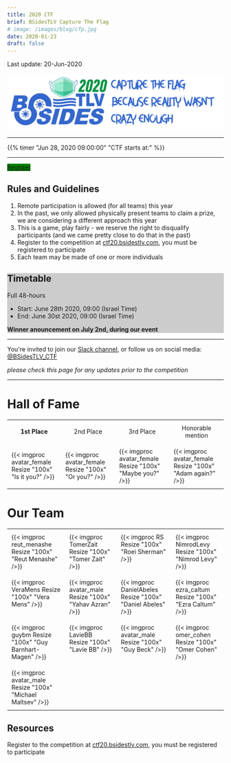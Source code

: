 ```yaml
---
title: 2020 CTF
brief: BSidesTLV Capture The Flag
# image: /images/blog/cfp.jpg
date: 2020-01-23
draft: false
---
```

Last update: 20-Jun-2020

![banner](banner-1500.png)

---

{{% timer "Jun 28, 2020 09:00:00" "CTF starts at:" %}}

---

<div class="divTable">
    <div class="divTableBody">
        <div class="divTableRow">
            <div class="divTableCell" style="vertical-align:middle">
                <a class="btn primary" href="https://ctf20.bsidestlv.com/" target="_blank" style="background-color: green">Register</a>
            </div>
            <div class="divTableCell">
<h2> Rules and Guidelines </h2>

1. Remote participation is allowed (for all teams) this year
2. In the past, we only allowed physically present teams to claim a prize, we are considering a different approach this year
3. This is a game, play fairly - we reserve the right to disqualify participants (and we came pretty close to do that in the past)
4. Register to the competition at [ctf20.bsidestlv.com](https://ctf20.bsidestlv.com), you must be registered to participate
5. Each team may be made of one or more individuals
            </div>
        </div>
        <div class="divTableRow" style="background-color: #ccc">
            <div class="divTableCell">
<h2>Timetable</h2>
            </div>
            <div class="divTableCell">
Full 48-hours

* Start: June 28th 2020, 09:00 (Israel Time)
* End:   June 30st 2020, 09:00 (Israel Time)

**Winner anouncement on July 2nd, during our event**
            </div>
        </div>
    </div>
</div>


---

You're invited to join our [Slack channel](https://join.slack.com/t/bsidestlv/shared_invite/zt-ezz7de5w-zKO_PyubEBs2_UDIssDw8A), or follow us on social media: [@BSidesTLV_CTF](https://twitter.com/BSidesTLV_CTF)

*please check this page for any updates prior to the competition*

---

# Hall of Fame

<table align="center">
    <tr>
        <td style="border:0px solid black; padding:10px;text-align: center;">
            <b>1st Place
        </td>
        <td style="border:0px solid black; padding:10px;text-align: center;">
            2nd Place
        </td>
        <td style="border:0px solid black; padding:10px;text-align: center;">
            3rd Place
        </td>
        <td style="border:0px solid black; padding:10px;text-align: center;">
            Honorable mention
        </td>
    </tr>
    <tr>
        <td style="border:0px solid black; padding:10px;">
        {{< imgproc avatar_female Resize "100x" "Is it you?" />}}
        </td>
        <td style="border:0px solid black; padding:10px;">
        {{< imgproc avatar_female Resize "100x" "Or you?" />}}
        </td>
        <td style="border:0px solid black; padding:10px;">
        {{< imgproc avatar_female Resize "100x" "Maybe you?" />}}
        </td>
        <td style="border:0px solid black; padding:10px;">
        {{< imgproc avatar_female Resize "100x" "Adam again?" />}}
        </td>
</table>


# Our Team

<table align="center">
    <tr>
        <td style="border:0px solid black; padding:10px;vertical-align:top;">
            {{< imgproc reut_menashe Resize "100x" "Reut Menashe" />}}
        </td>
        <td style="border:0px solid black; padding:10px;vertical-align:top;">
            {{< imgproc TomerZait Resize "100x" "Tomer Zait" />}}
        </td>
        <td style="border:0px solid black; padding:10px;vertical-align:top;">
            {{< imgproc RS Resize "100x" "Roei Sherman" />}} 
        </td>
        <td style="border:0px solid black; padding:10px;vertical-align:top;">
            {{< imgproc NimrodLevy Resize "100x" "Nimrod Levy" />}}
        </td>
    </tr>
    <tr>
        <td style="border:0px solid black; padding:10px;vertical-align:top;">
            {{< imgproc VeraMens Resize "100x" "Vera Mens" />}}
        </td>
        <td style="border:0px solid black; padding:10px;vertical-align:top;">
            {{< imgproc avatar_male Resize "100x" "Yahav Azran" />}}
        <td style="border:0px solid black; padding:10px;vertical-align:top;">
            {{< imgproc DanielAbeles Resize "100x" "Daniel Abeles" />}}
        </td>
        <td style="border:0px solid black; padding:10px;vertical-align:top;">
            {{< imgproc ezra_caltum Resize "100x" "Ezra Caltum" />}}
        </td>
    </tr>
    <tr>
        <td style="border:0px solid black; padding:10px;vertical-align:top;">
            {{< imgproc guybm Resize "100x" "Guy Barnhart-Magen" />}}
        </td>
        <td style="border:0px solid black; padding:10px;vertical-align:top;">
            {{< imgproc LavieBB Resize "100x" "Lavie BB" />}}
        </td>
        <td style="border:0px solid black; padding:10px;vertical-align:top;">
            {{< imgproc avatar_male Resize "100x" "Guy Beck" />}}
        </td>
        <td style="border:0px solid black; padding:10px;vertical-align:top;">
            {{< imgproc omer_cohen Resize "100x" "Omer Cohen" />}}
        </td>
    </tr>
<tr>
        <td style="border:0px solid black; padding:10px;vertical-align:top;">
            {{< imgproc avatar_male Resize "100x" "Michael Maltsev" />}}
        </td>
    </tr>

</table>


## Resources

Register to the competition at [ctf20.bsidestlv.com](https://ctf20.bsidestlv.com), you must be registered to participate
